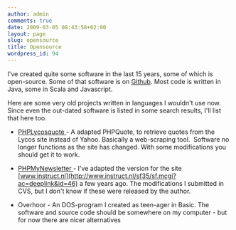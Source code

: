 ```yaml
---
author: admin
comments: true
date: 2009-03-05 08:43:58+02:00
layout: page
slug: opensource
title: Opensource
wordpress_id: 94
---
```


I've created quite some software in the last 15 years, some of which is open-source. Some of that software is on [Github](https://github.com/gerbrand/). Most code is written in Java, some in Scala and Javascript.

Here are some very old projects written in languages I wouldn't use now. Since even the out-dated software is listed in some search results, I'll list that here too.



	
  * [PHPLycosquote ](https://sourceforge.net/projects/freshmeat_phplycosquote/)- A adapted PHPQuote, to retrieve quotes from the Lycos site instead of Yahoo. Basically a web-scraping tool.  Software no longer functions as the site has changed. With some modifications you should get it to work.

	
  * [PHPMyNewsletter ](https://sourceforge.net/projects/freshmeat_phpmynewsletter/)- I've adapted the version for the site [www.instruct.nl](http://www.instruct.nl/sf35/sf.mcgi?ac=deeplink&id=46) a few years ago. The modifications I submitted in CVS, but I don't know if these were released by the author.

	
  * Overhoor - An DOS-program I created as teen-ager in Basic. The software and source code should be somewhere on my computer - but for now there are nicer alternatives


